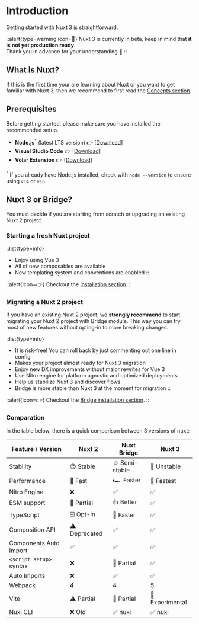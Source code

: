 # Introduction

Getting started with Nuxt 3 is straightforward.

::alert{type=warning icon=🚧}
Nuxt 3 is currently in beta, keep in mind that **it is not yet production ready**.<br>
Thank you in advance for your understanding 💛
::

## What is Nuxt?

If this is the first time your are learning about Nuxt or you want to get familiar with Nuxt 3, then we recommend to first read the [Concepts section](/concepts).

## Prerequisites

Before getting started, please make sure you have installed the recommended setup.

* **Node.js**<sup>*</sup> (latest LTS version) 👉 [[Download](https://nodejs.org/en/download/)]
* **Visual Studio Code** 👉 [[Download](https://code.visualstudio.com/)]
* **Volar Extension** 👉 [[Download](https://marketplace.visualstudio.com/items?itemName=johnsoncodehk.volar)]

<sup>*</sup> If you already have Node.js installed, check with `node --version` to ensure using `v14` or `v16`.

## Nuxt 3 or Bridge?

You must decide if you are starting from scratch or upgrading an existing Nuxt 2 project.

### Starting a fresh Nuxt project

::list{type=info}
- Enjoy using Vue 3
- All of new composables are available
- New templating system and conventions are enabled
::

::alert{icon=👉}
Checkout the [Installation section](/getting-started/installation).
::

### Migrating a Nuxt 2 project

If you have an existing Nuxt 2 project, we **strongly recommend** to start migrating your Nuxt 2 project with Bridge module. This way you can try most of new features without opting-in to more breaking changes.

::list{type=info}
- It is risk-free! You can roll back by just commenting out one line in config
- Makes your project almost ready for Nuxt 3 migration
- Enjoy new DX improvements without major rewrites for Vue 3
- Use Nitro engine for platform agnostic and optimized deployments
- Help us stabilize Nuxt 3 and discover flows
- Bridge is more stable than Nuxt 3 at the moment for migration
::

::alert{icon=👉}
Checkout the [Bridge installation section](/getting-started/bridge).
::

### ‍Comparation

In the table below, there is a quick comparison between 3 versions of nuxt:

Feature / Version        | Nuxt 2          | Nuxt Bridge      | Nuxt 3
-------------------------|-----------------|------------------|---------
Stability                | 😊 Stable      | ☺️ Semi-stable   | 😬 Unstable
Performance              | 🐎 Fast      | 🏎 &nbsp;Faster     | 🚀 Fastest
Nitro Engine             | ❌             | ✅               | ✅
ESM support              | 🌙 Partial     | 👍 Better        | ✅
TypeScript               | ☑️ Opt-in      | 🚧 Faster        | ✅
Composition API          | ⚠️ Deprecated  | ✅               | ✅
Components Auto Import   | ✅             | ✅               | ✅
`<script setup>` syntax  | ❌             | 🚧 Partial       | ✅
Auto Imports             | ❌             | ✅               | ✅
Webpack                  | 4              | 4                | 5
Vite                     | ⚠️ Partial     | 🚧 Partial       | 🚧 Experimental
Nuxi CLI                 | ❌ Old         | ✅  nuxi          | ✅ nuxi
